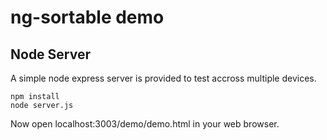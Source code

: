 # ng-sortable demo

## Node Server
A simple node express server is provided to test accross multiple devices.
```
npm install
node server.js
```
Now open localhost:3003/demo/demo.html in your web browser.